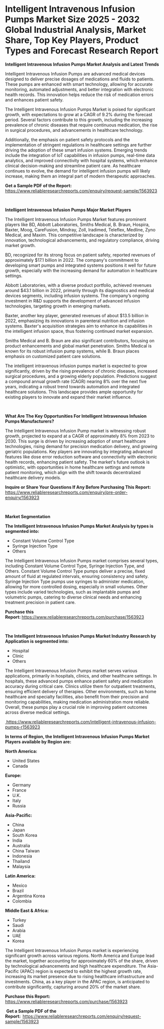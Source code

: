 <p><h1>Intelligent Intravenous Infusion Pumps Market Size 2025 - 2032 Global Industrial Analysis, Market Share, Top Key Players, Product Types and Forecast Research Report</h1></p><p><strong>Intelligent Intravenous Infusion Pumps Market Analysis and Latest Trends</strong></p>
<p><p>Intelligent Intravenous Infusion Pumps are advanced medical devices designed to deliver precise dosages of medications and fluids to patients. These pumps are enhanced with smart technology, allowing for accurate monitoring, automated adjustments, and better integration with electronic health records. This innovation helps reduce the risk of medication errors and enhances patient safety.</p><p>The Intelligent Intravenous Infusion Pumps Market is poised for significant growth, with expectations to grow at a CAGR of 9.2% during the forecast period. Several factors contribute to this growth, including the increasing prevalence of chronic diseases that require continuous medication, the rise in surgical procedures, and advancements in healthcare technology. </p><p>Additionally, the emphasis on patient safety protocols and the implementation of stringent regulations in healthcare settings are further driving the adoption of these smart infusion systems. Emerging trends include the integration of IoT capabilities in infusion pumps, real-time data analytics, and improved connectivity with hospital systems, which enhance clinical decision-making and streamline patient care. As healthcare continues to evolve, the demand for intelligent infusion pumps will likely increase, making them an integral part of modern therapeutic approaches.</p></p>
<p><strong>Get a Sample PDF of the Report:&nbsp;</strong> <a href="https://www.reliableresearchreports.com/enquiry/request-sample/1563923?utm_campaign=3360&utm_medium=2&utm_source=Github&utm_content=ia&utm_term=14042025&utm_id=intelligent-intravenous-infusion-pumps">https://www.reliableresearchreports.com/enquiry/request-sample/1563923</a></p>
<p>&nbsp;</p>
<p><strong>Intelligent Intravenous Infusion Pumps Major Market Players</strong></p>
<p><p>The Intelligent Intravenous Infusion Pumps Market features prominent players like BD, Abbott Laboratories, Smiths Medical, B. Braun, Hospira, Baxter, Moog, CareFusion, Mindray, Zoll, Iradimed, Teleflex, Medline, Zyno Medical, and Maxim. This competitive landscape is characterized by innovation, technological advancements, and regulatory compliance, driving market growth.</p><p>BD, recognized for its strong focus on patient safety, reported revenues of approximately $17.1 billion in 2022. The company's commitment to developing smart pumps and integrated systems positions it well for future growth, especially with the increasing demand for automation in healthcare settings.</p><p>Abbott Laboratories, with a diverse product portfolio, achieved revenues around $43.1 billion in 2022, primarily through its diagnostics and medical devices segments, including infusion systems. The company’s ongoing investment in R&D supports the development of advanced infusion technologies, targeting growth in emerging markets.</p><p>Baxter, another key player, generated revenues of about $13.5 billion in 2022, emphasizing its innovations in parenteral nutrition and infusion systems. Baxter's acquisition strategies aim to enhance its capabilities in the intelligent infusion space, thus fostering continued market expansion.</p><p>Smiths Medical and B. Braun are also significant contributors, focusing on product enhancements and global market penetration. Smiths Medical is known for its robust infusion pump systems, while B. Braun places emphasis on customized patient care solutions.</p><p>The intelligent intravenous infusion pumps market is expected to grow significantly, driven by the rising prevalence of chronic diseases, increased surgical procedures, and a growing elderly population. Predictions suggest a compound annual growth rate (CAGR) nearing 8% over the next five years, indicating a robust trend towards automation and integrated healthcare solutions. This landscape provides ample opportunity for existing players to innovate and expand their market influence.</p></p>
<p>&nbsp;</p>
<p><strong>What Are The Key Opportunities For Intelligent Intravenous Infusion Pumps Manufacturers?</strong></p>
<p><p>The Intelligent Intravenous Infusion Pump market is witnessing robust growth, projected to expand at a CAGR of approximately 8% from 2023 to 2030. This surge is driven by increasing adoption of smart healthcare technologies, rising demand for precision medication delivery, and growing geriatric populations. Key players are innovating by integrating advanced features like dose error reduction software and connectivity with electronic health records, enhancing patient safety. The market's future outlook is optimistic, with opportunities in home healthcare settings and remote patient monitoring, which align with the shift towards decentralized healthcare delivery models.</p></p>
<p><strong>Inquire or Share Your Questions If Any Before Purchasing This Report:</strong> <a href="https://www.reliableresearchreports.com/enquiry/pre-order-enquiry/1563923?utm_campaign=3360&utm_medium=2&utm_source=Github&utm_content=ia&utm_term=14042025&utm_id=intelligent-intravenous-infusion-pumps">https://www.reliableresearchreports.com/enquiry/pre-order-enquiry/1563923</a></p>
<p>&nbsp;</p>
<p><strong>Market Segmentation</strong></p>
<p><strong>The Intelligent Intravenous Infusion Pumps Market Analysis by types is segmented into:</strong></p>
<p><ul><li>Constant Volume Control Type</li><li>Syringe Injection Type</li><li>Others</li></ul></p>
<p><p>The Intelligent Intravenous Infusion Pumps market comprises several types, including Constant Volume Control Type, Syringe Injection Type, and Others. Constant Volume Control Type pumps deliver a precise, fixed amount of fluid at regulated intervals, ensuring consistency and safety. Syringe Injection Type pumps use syringes to administer medication, allowing for more controlled dosing, especially in small volumes. Other types include varied technologies, such as implantable pumps and volumetric pumps, catering to diverse clinical needs and enhancing treatment precision in patient care.</p></p>
<p><strong>Purchase this Report:&nbsp;</strong><a href="https://www.reliableresearchreports.com/purchase/1563923?utm_campaign=3360&utm_medium=2&utm_source=Github&utm_content=ia&utm_term=14042025&utm_id=intelligent-intravenous-infusion-pumps">https://www.reliableresearchreports.com/purchase/1563923</a></p>
<p>&nbsp;</p>
<p><strong>The Intelligent Intravenous Infusion Pumps Market Industry Research by Application is segmented into:</strong></p>
<p><ul><li>Hospital</li><li>Clinic</li><li>Others</li></ul></p>
<p><p>The Intelligent Intravenous Infusion Pumps market serves various applications, primarily in hospitals, clinics, and other healthcare settings. In hospitals, these advanced pumps enhance patient safety and medication accuracy during critical care. Clinics utilize them for outpatient treatments, ensuring efficient delivery of therapies. Other environments, such as home healthcare and specialty facilities, also benefit from their precision and monitoring capabilities, making medication administration more reliable. Overall, these pumps play a crucial role in improving patient outcomes across diverse medical settings.</p></p>
<p><a href="https://www.reliableresearchreports.com/intelligent-intravenous-infusion-pumps-r1563923?utm_campaign=3360&utm_medium=2&utm_source=Github&utm_content=ia&utm_term=14042025&utm_id=intelligent-intravenous-infusion-pumps">&nbsp;https://www.reliableresearchreports.com/intelligent-intravenous-infusion-pumps-r1563923</a></p>
<p><strong>In terms of Region, the Intelligent Intravenous Infusion Pumps Market Players available by Region are:</strong></p>
<p>
    <p> <strong> North America: </strong>
        <ul>
            <li>United States</li>
            <li>Canada</li>
        </ul>
        </p> 
    <p> <strong> Europe: </strong>
        <ul>
            <li>Germany</li>
            <li>France</li>
            <li>U.K.</li>
            <li>Italy</li>
            <li>Russia</li>
        </ul>
        </p> 
    <p> <strong> Asia-Pacific: </strong>
        <ul>
            <li>China</li>
            <li>Japan</li>
            <li>South Korea</li>
            <li>India</li>
            <li>Australia</li>
            <li>China Taiwan</li>
            <li>Indonesia</li>
            <li>Thailand</li>
            <li>Malaysia</li>
        </ul>
        </p> 
    <p> <strong> Latin America: </strong>
        <ul>
            <li>Mexico</li>
            <li>Brazil</li>
            <li>Argentina Korea</li>
            <li>Colombia</li>
        </ul>
        </p> 
    <p> <strong> Middle East & Africa: </strong>
        <ul>
            <li>Turkey</li>
            <li>Saudi</li>
            <li>Arabia</li>
            <li>UAE</li>
            <li>Korea</li>
        </ul>
    </p>
    </p>
<p><p>The Intelligent Intravenous Infusion Pumps market is experiencing significant growth across various regions. North America and Europe lead the market, together accounting for approximately 60% of the share, driven by technological advancements and high healthcare expenditure. The Asia-Pacific (APAC) region is expected to exhibit the highest growth rate, increasing its market presence due to rising healthcare infrastructure and investments. China, as a key player in the APAC region, is anticipated to contribute significantly, capturing around 20% of the market share.</p></p>
<p><strong>Purchase this Report: </strong><a href="https://www.reliableresearchreports.com/purchase/1563923?utm_campaign=3360&utm_medium=2&utm_source=Github&utm_content=ia&utm_term=14042025&utm_id=intelligent-intravenous-infusion-pumps">https://www.reliableresearchreports.com/purchase/1563923</a></p>
<p>&nbsp;<strong>Get a Sample PDF of the Report:&nbsp;&nbsp;</strong><a href="https://www.reliableresearchreports.com/enquiry/request-sample/1563923?utm_campaign=3360&utm_medium=2&utm_source=Github&utm_content=ia&utm_term=14042025&utm_id=intelligent-intravenous-infusion-pumps">https://www.reliableresearchreports.com/enquiry/request-sample/1563923</a></p>
<p><strong></strong></p>
<p><p></p><p></p><p></p></p>